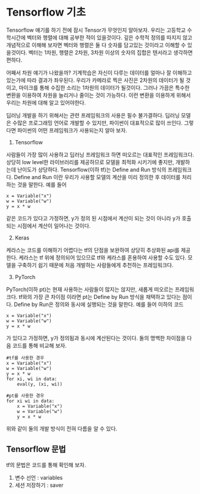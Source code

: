 # Tensorflow 기초
Tensorflow 얘기를 하기 전에 잠시 Tensor가 무엇인지 알아보자. 우리는 고등학교 수학시간에 벡터와 행렬에 대해 공부한 적이 있을것이다. 깊은 수학적 정의를 따지지 않고 개념적으로 이해해 보자면 벡터와 행렬은 둘 다 숫자를 담고있는 것이라고 이해할 수 있을것이다. 벡터는 1차원, 행렬은 2차원, 3차원 이상의 숫자의 집합은 텐서라고 생각하면 편하다.

어째서 차원 얘기가 나왔을까? 기계학습은 자신이 다루는 데이터를 얼마나 잘 이해하고 있는가에 따라 결과가 좌우된다. 우리가 카메라로 찍은 사진은 2차원의 데이터가 될 것이고, 마이크를 통해 수집한 소리는 1차원의 데이터가 될것이다. 그러나 가끔은 특수한 변환을 이용하여 차원을 늘리거나 줄이는 것이 가능하다. 이런 변환을 이용하게 위해서 우리는 차원에 대해 알고 있어야한다.

딥러닝 개발을 하기 위해서는 관련 프레임워크의 사용은 필수 불가결하다. 딥러닝 모델은 수많은 프로그래밍 언어로 개발할 수 있지만, 파이썬이 대표적으로 많이 쓰인다. 그렇다면 파이썬의 어떤 프레임워크가 사용되는지 알아 보자.

1. Tensorflow

사람들이 가장 많이 사용하고 딥러닝 프레임워크 하면 떠오르는 대표적인 프레임워크다. 상당히 low level한 라이브러리를 제공하므로 모델을 최적화 시키기에 좋지만, 개발하는데 난이도가 상당하다. Tensorflow(이하 tf)는 Define and Run 방식의 프레임워크다. Define and Run 이란 우리가 사용할 모델의 계산을 미리 정의한 후 데이터를 처리하는 것을 말한다. 예를 들어
<pre><code>x = Variable("x")
w = Variable("w")
y = x * w</pre></code>
같은 코드가 있다고 가정하면, y가 정의 된 시점에서 계산이 되는 것이 아니라 y가 호출되는 시점에서 계산이 일어나는 것이다. 

2. Keras

케라스는 코드를 이해하기 어렵다는 tf의 단점을 보완하여 상당히 추상화된 api를 제공한다. 케라스는 tf 위에 정의되어 있으므로 tf와 케라스를 혼용하여 사용할 수도 있다. 모델을 구축하기 쉽기 때문에 처음 개발하는 사람들에게 추천하는 프레임워크다.

3. PyTorch

PyTorch(이하 pt)는 현재 사용하는 사람들이 많지는 않지만, 새롭게 떠오르는 프레임워크다. tf와의 가장 큰 차이점 이라면 pt는 Define by Run 방식을 채택하고 있다는 점이다. Define by Run은 정의와 동시에 실행되는 것을 말한다. 예를 들어 이하의 코드
<pre><code>x = Variable("x")
w = Variable("w")
y = x * w</pre></code>
가 있다고 가정하면, y가 정의됨과 동시에 계산된다는 것이다. 둘의 명백한 차이점을 다음 코드를 통해 비교해 보자.
<pre><code>#tf를 사용한 경우
x = Variable("x")
w = Variable("w")
y = x * w
for xi, wi in data:
	eval(y, (xi, wi))
</pre></code>
<pre><code>#pt를 사용한 경우
for xi wi in data:
	x = Variable("x")
	w = Variable("w")
	y = x * w
</pre></code>
위와 같이 둘의 개발 방식이 전혀 다름을 알 수 있다.

## Tensorflow 문법
tf의 문법은 코드를 통해 확인해 보자.
1. 변수 선언 : variables
2. 세션 저장하기 : saver